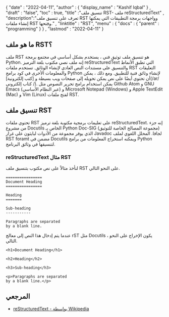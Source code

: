 {
  "date" : "2022-04-11",
  "author" : {
    "display_name" : "Kashif Iqbal"
} ,
  "draft" : "false",
  "toc" : true,
  "title" :"تنسيق ملف RST- ملف reStructuredText" ,
  "description":"تعرف على تنسيق ملف RST وواجهات برمجة التطبيقات التي يمكنها إنشاء ملفات RST وفتحها." ,
  "linktitle" : "RST",
  "menu" : {
    "docs" : {
      "parent" : "programming"
}
} ,
  "lastmod" : "2022-04-11"
}

## ما هو ملف RST؟

ملف RST هو تنسيق ملف توثيق فني ، يستخدم بشكل أساسي في مجتمع برمجة Python. إنه ملف نصي مكتوب بلغة الترميز reStructuredText التي تطبق الأنماط والتنسيق على مستندات النص العادي لإنشاء الوثائق. تستخدم ملفات RST التعليقات والمعلومات الأخرى في كود برامج Python لإنشاء وثائق فنية للتطبيق. ومع ذلك ، يمكن أن تحتوي أيضًا على نص يمكن تحويله إلى صفحات ويب بسيطة و [كتب إلكترونية](/ar/ كتاب إلكتروني /). يمكن استخدام برامج تحرير النصوص مثل Github Atom و GNU Emacs (عبر النظام الأساسي) و Microsoft Notepad (Windows) و Apple TextEdit (Mac) و Vim (Linux) لفتح ملفات RST.

## تنسيق ملف RST

تحتوي ملفات RST على تعليمات برمجية مكتوبة بلغة ترميز reStructuredText. إنه جزء من مشروع Docutils الخاص بـ Python Doc-SIG (مجموعة المصالح الخاصة للتوثيق) الذي يوفر مجموعة من الأدوات لبايثون على غرار Javadoc لجافا. المحلل اللغوي لملف RST foramt مضمن في Docutils ويمكنه استخراج المعلومات من برامج Python لتنسيقها في وثائق البرنامج.

### reStructuredText مثال RST

لنأخذ مثالاً على نص مكتوب بتنسيق ملف RST على النحو التالي.

```
================
Document Heading
================

Heading
=======

Sub-heading
-----------

Paragraphs are separated
by a blank line.
```

عندما يتم إدخال هذا النص إلى معالج rST مثل Docutils ، يكون الإخراج على النحو التالي.

```
<h1>Document Heading</h1>

<h2>Heading</h2>

<h3>Sub-heading</h3>

<p>Paragraphs are separated
by a blank line.</p>
```

## المرجعي ##

* [reStructuredText - بواسطة Wikipedia](https://en.wikipedia.org/wiki/ReStructuredText)

